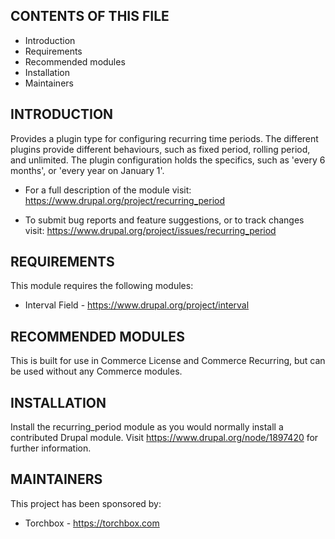 CONTENTS OF THIS FILE
---------------------

 * Introduction
 * Requirements
 * Recommended modules
 * Installation
 * Maintainers


INTRODUCTION
------------
Provides a plugin type for configuring recurring time periods. The different
plugins provide different behaviours, such as fixed period, rolling period, and
unlimited. The plugin configuration holds the specifics, such as 'every 6
months', or 'every year on January 1'.

 * For a full description of the module visit:
 https://www.drupal.org/project/recurring_period

 * To submit bug reports and feature suggestions, or to track changes visit:
 https://www.drupal.org/project/issues/recurring_period


REQUIREMENTS
------------
This module requires the following modules:

 * Interval Field - https://www.drupal.org/project/interval


RECOMMENDED MODULES
-------------------
This is built for use in Commerce License and Commerce Recurring, but can be
used without any Commerce modules.


INSTALLATION
------------
Install the recurring_period module as you would normally install a contributed
Drupal module. Visit https://www.drupal.org/node/1897420 for further
information.


MAINTAINERS
-----------
This project has been sponsored by:

 * Torchbox - https://torchbox.com

